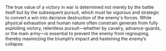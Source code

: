 The true value of a victory in war is determined not merely by the battle itself but by the subsequent pursuit, which must be vigorous and strategic to convert a win into decisive destruction of the enemy's forces. While physical exhaustion and human nature often constrain generals from fully exploiting victory, relentless pursuit—whether by cavalry, advance-guards, or the main army—is essential to prevent the enemy from regrouping, thereby maximizing the triumph’s impact and hastening the enemy’s collapse.
